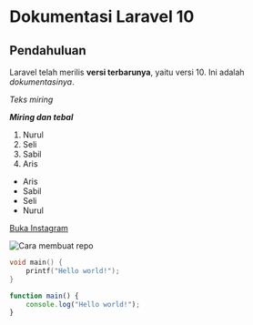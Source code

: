 # Dokumentasi Laravel 10

## Pendahuluan

Laravel telah merilis **versi terbarunya**, yaitu versi 10. Ini adalah *dokumentasinya*.

_Teks miring_

***Miring dan tebal***

1. Nurul
2. Seli
3. Sabil
4. Aris

- Aris
- Sabil
- Seli
- Nurul

[Buka Instagram](https://instagram.com)

![Cara membuat repo](img/20220611185542.png)

```c
void main() {
    printf("Hello world!");
}
```

```js
function main() {
    console.log("Hello world!");
}
```